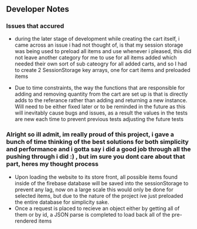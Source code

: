 #

## Developer Notes

### Issues that accured

-   during the later stage of development while creating the cart itself, i came across an issue i had not thought of, is that my session storage was being used to preload all items and use whenever i pleased, this did not leave another category for me to use for all items added which needed their own sort of sub cateogry for all added carts, and so I had to create 2 SessionStorage key arrays, one for cart items and preloaded items

-   Due to time constraints, the way the functions that are responsible for adding and removing quantity from the cart are set up is that is directly adds to the referance rather than adding and returning a new instance. Will need to be either fixed later or to be reminded in the future as this will inevitably cause bugs and issues, as a result the values in the tests are new each time to prevent previous tests adjusting the future tests

### Alright so ill admit, im really proud of this project, i gave a bunch of time thinking of the best solutions for both simplicity and performance and i gotta say i did a good job through all the pushing through i did :) , but im sure you dont care about that part, heres my thought process

-   Upon loading the website to its store front, all possible items found inside of the firebase database will be saved into the sessionStorage to prevent any lag, now on a large scale this would only be done for selected items, but due to the nature of the project ive just preloaded the entire database for simplicity sake.
-   Once a request is placed to recieve an object either by getting all of them or by id, a JSON parse is completed to load back all of the pre-rendered items
